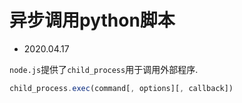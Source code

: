 # 异步调用python脚本

- 2020.04.17

`node.js`提供了`child_process`用于调用外部程序.

```js
child_process.exec(command[, options][, callback])
```